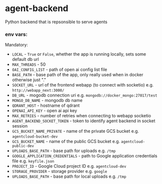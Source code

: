 # agent-backend

Python backend that is repsonsible to serve agents

### env vars:

Mandatory:
- `LOCAL` - `True` or `False`, whether the app is running locally, sets some default db url
- `MAX_THREADS` - 50
- `OAI_CONFIG_LIST` - path of open ai config list file
- `BASE_PATH` - base path of the app, only really used when in docker otherwise just "."
- `SOCKET_URL` - url of the frontend webapp (to connect with socketio) e.g. `http://webapp_next:3000/`
- `DB_URL` - mogodb connection uri e.g. `mongodb://docker_mongo:27017/test`
- `MONGO_DB_NAME` - mongodb db name
- `QDRANT_HOST` - hostname of qdrant
- `OPENAI_API_KEY` - open ai api key
- `MAX_RETRIES` - number of retries when connecting to webapp socketio
- `AGENT_BACKEND_SOCKET_TOKEN` - token to identify agent backend in socket session
- `GCS_BUCKET_NAME_PRIVATE` - name of the private GCS bucket e.g. `agentcloud-bucket-dev`
- `GCS_BUCKET_NAME` - name of the public GCS bucket e.g. `agentcloud-public-dev`
- `UPLOADS_BASE_PATH` - base path for uploads e.g. `/tmp`
- `GOOGLE_APPLICATION_CREDENTIALS` - path to Google application credentials file e.g. `keyfile.json`
- `PROJECT_ID` - Google Cloud project ID e.g. `agentcloud-dev`
- `STORAGE_PROVIDER` - storage provider e.g. `google`
- `UPLOADS_BASE_PATH` - base path for local uploads e.g. `/tmp`